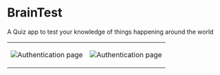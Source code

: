 # BrainTest
A Quiz app to test your knowledge of things happening around the world


<table>
<tr>
<td>

![Authentication page](https://github.com/kulloveth/BrainTest/tree/master/app/screenshots/auth.png)

</td>
<td>

![Authentication page](https://github.com/kulloveth/BrainTest/tree/master/app/screenshots/auth1.png)

</td>
</tr>

